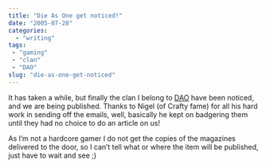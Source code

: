 ```yaml
---
title: "Die As One get noticed!"
date: "2005-07-28"
categories: 
  - "writing"
tags:
 - "gaming"
 - "clan"
 - "DAO"
slug: "die-as-one-get-noticed"
---
```


It has taken a while, but finally the clan I belong to [DAO](https://www.diesasone.co.uk) have been noticed, and we are being published. Thanks to Nigel (of Crafty fame) for all his hard work in sending off the emails, well, basically he kept on badgering them until they had no choice to do an article on us!  

As I’m not a hardcore gamer I do not get the copies of the magazines delivered to the door, so I can’t tell what or where the item will be published, just have to wait and see ;)
